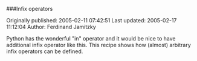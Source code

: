 ###Infix operators

Originally published: 2005-02-11 07:42:51
Last updated: 2005-02-17 11:12:04
Author: Ferdinand Jamitzky

Python has the wonderful "in" operator and it would be nice to have additional infix operator like this. This recipe shows how (almost) arbitrary infix operators can be defined.
